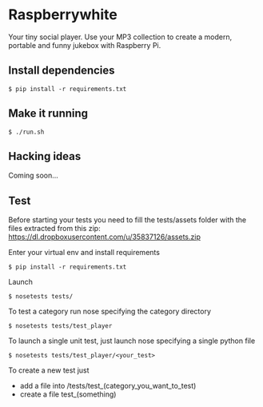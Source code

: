 Raspberrywhite
==============
Your tiny social player. Use your MP3 collection to create a modern, portable and funny jukebox with Raspberry Pi.

Install dependencies
--------------------

    $ pip install -r requirements.txt

Make it running
---------------

    $ ./run.sh

Hacking ideas
-------------
Coming soon...

Test
----
Before starting your tests you need to fill the tests/assets folder with the files extracted from this zip: https://dl.dropboxusercontent.com/u/35837126/assets.zip

Enter your virtual env and install requirements

    $ pip install -r requirements.txt

Launch

    $ nosetests tests/

To test a category run nose specifying the category directory

    $ nosetests tests/test_player

To launch a single unit test, just launch nose specifying a single python file

    $ nosetests tests/test_player/<your_test>

To create a new test just

- add a file into /tests/test_(category_you_want_to_test)
- create a file test_(something)
